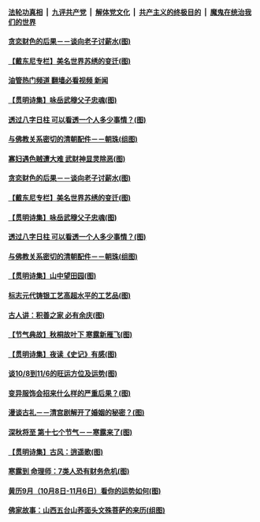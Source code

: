####  [法轮功真相](../../../../basic/blob/master/README.md?t=10110531) &nbsp;|&nbsp; [九评共产党](../../../../9ping.md/blob/master/README.md?t=10110531) &nbsp;|&nbsp; [解体党文化](../../../../jtdwh.md/blob/master/README.md?t=10110531)  &nbsp;|&nbsp; [共产主义的终极目的](../../../../gczydzjmd.md/blob/master/README.md?t=10110531) &nbsp;|&nbsp; [魔鬼在统治我们的世界](../../../../mgztzwmdsj.md/blob/master/README.md?t=10110531) 

#### [贪恋财色的后果－－谈向老子讨薪水(图)](../pages/p7/1018527.md?t=10110531) 

#### [【戴东尼专栏】美名世界苏绣的变迁(图)](../pages/p7/1012796.md?t=10110531) 

#### [油管热门频道 翻墙必看视频 新闻](http://209.250.226.216:81/youtube.html?10110531)

#### [【贯明诗集】咏岳武穆父子忠魂(图)](../pages/p7/1018447.md?t=10110531) 


#### [透过八字日柱 可以看透一个人多少事情？(图)](../pages/p7/1018057.md?t=10110531) 

#### [与佛教关系密切的清朝配件－－朝珠(组图)](../pages/p7/1016728.md?t=10110531) 

#### [寡妇遇色贼遭大难 武财神显灵除恶(图)](../pages/p7/1018665.md?t=10110531) 

#### [贪恋财色的后果－－谈向老子讨薪水(图)](../pages/p7/1018527.md?t=10110531) 

#### [【戴东尼专栏】美名世界苏绣的变迁(图)](../pages/p7/1012796.md?t=10110531) 

#### [【贯明诗集】咏岳武穆父子忠魂(图)](../pages/p7/1018447.md?t=10110531) 


#### [透过八字日柱 可以看透一个人多少事情？(图)](../pages/p7/1018057.md?t=10110531) 

#### [与佛教关系密切的清朝配件－－朝珠(组图)](../pages/p7/1016728.md?t=10110531) 

#### [【贯明诗集】山中望田园(图)](../pages/p7/1018558.md?t=10110531) 

#### [标志元代铸银工艺高超水平的工艺品(图)](../pages/p7/1018178.md?t=10110531) 

#### [古人讲：积善之家 必有余庆(图)](../pages/p7/1018214.md?t=10110531) 

#### [【节气典故】秋桐故叶下 寒露新雁飞(图)](../pages/p7/1017794.md?t=10110531) 

#### [【贯明诗集】夜读《史记》有感(图)](../pages/p7/1018556.md?t=10110531) 

#### [谈10/8到11/6的旺运方位及运势(图)](../pages/p7/1018435.md?t=10110531) 

#### [变异服饰会招来什么样的严重后果？(图)](../pages/p7/985791.md?t=10110531) 

#### [漫谈古礼－－清宫剧解开了婚姻的秘密？(图)](../pages/p7/1018302.md?t=10110531) 

#### [深秋将至 第十七个节气－－寒露来了(图)](../pages/p7/1018286.md?t=10110531) 

#### [【贯明诗集】古风：逍遥歌(图)](../pages/p7/1018280.md?t=10110531) 

#### [寒露到 命理师：7类人恐有财务危机(图)](../pages/p7/1018360.md?t=10110531) 

#### [黄历9月（10月8日-11月6日）看你的运势如何(图)](../pages/p7/1018130.md?t=10110531) 

#### [佛家故事：山西五台山荞面头文殊菩萨的来历(组图)](../pages/p7/1018114.md?t=10110531) 

<img src='http://gfw-breaker.win/goodnews/indexes/p7.md' width='0px' height='0px'/>
